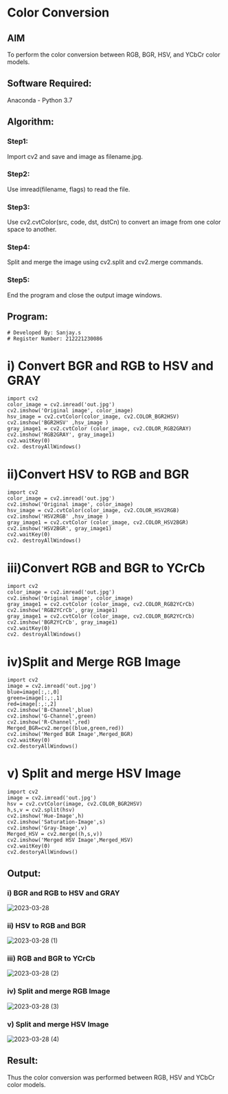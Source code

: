 # Color Conversion
## AIM
To perform the color conversion between RGB, BGR, HSV, and YCbCr color models.

## Software Required:
Anaconda - Python 3.7
## Algorithm:
### Step1:
Import cv2 and save and image as filename.jpg.

### Step2:
Use imread(filename, flags) to read the file.

### Step3:
Use cv2.cvtColor(src, code, dst, dstCn) to convert an image from one color space to another.

### Step4:
Split and merge the image using cv2.split and cv2.merge commands.

### Step5:
End the program and close the output image windows.

## Program:
```
# Developed By: Sanjay.s
# Register Number: 212221230086
```
# i) Convert BGR and RGB to HSV and GRAY
```
import cv2
color_image = cv2.imread('out.jpg')
cv2.imshow('Original image', color_image)
hsv_image = cv2.cvtColor(color_image, cv2.COLOR_BGR2HSV)
cv2.imshow('BGR2HSV' ,hsv_image )
gray_image1 = cv2.cvtColor (color_image, cv2.COLOR_RGB2GRAY)
cv2.imshow('RGB2GRAY', gray_image1)
cv2.waitKey(0)
cv2. destroyAllWindows()
```
# ii)Convert HSV to RGB and BGR
```
import cv2
color_image = cv2.imread('out.jpg')
cv2.imshow('Original image', color_image)
hsv_image = cv2.cvtColor(color_image, cv2.COLOR_HSV2RGB)
cv2.imshow('HSV2RGB' ,hsv_image )
gray_image1 = cv2.cvtColor (color_image, cv2.COLOR_HSV2BGR)
cv2.imshow('HSV2BGR', gray_image1)
cv2.waitKey(0)
cv2. destroyAllWindows()
```

# iii)Convert RGB and BGR to YCrCb
```
import cv2
color_image = cv2.imread('out.jpg')
cv2.imshow('Original image', color_image)
gray_image1 = cv2.cvtColor (color_image, cv2.COLOR_RGB2YCrCb)
cv2.imshow('RGB2YCrCb', gray_image1)
gray_image1 = cv2.cvtColor (color_image, cv2.COLOR_BGR2YCrCb)
cv2.imshow('BGR2YCrCb', gray_image1)
cv2.waitKey(0)
cv2. destroyAllWindows()
```

# iv)Split and Merge RGB Image
```
import cv2
image = cv2.imread('out.jpg')
blue=image[:,:,0]
green=image[:,:,1]
red=image[:,:,2]
cv2.imshow('B-Channel',blue)
cv2.imshow('G-Channel',green)
cv2.imshow('R-Channel',red)
Merged_BGR=cv2.merge((blue,green,red))
cv2.imshow('Merged BGR Image',Merged_BGR)
cv2.waitKey(0)
cv2.destoryAllWindows()
```

# v) Split and merge HSV Image
```
import cv2
image = cv2.imread('out.jpg')
hsv = cv2.cvtColor(image, cv2.COLOR_BGR2HSV)
h,s,v = cv2.split(hsv)
cv2.imshow('Hue-Image',h)
cv2.imshow('Saturation-Image',s)
cv2.imshow('Gray-Image',v)
Merged_HSV = cv2.merge((h,s,v))
cv2.imshow('Merged HSV Image',Merged_HSV)
cv2.waitKey(0)
cv2.destoryAllWindows()

```

## Output:
### i) BGR and RGB to HSV and GRAY
![2023-03-28](https://user-images.githubusercontent.com/94231938/228321513-9687feb1-96f0-4738-828f-95695e1b154e.png)

### ii)  HSV to RGB and BGR
 
![2023-03-28 (1)](https://user-images.githubusercontent.com/94231938/228321868-01faeca6-dd3e-42dc-a24a-70663b2007f8.png)

### iii) RGB and BGR to YCrCb
![2023-03-28 (2)](https://user-images.githubusercontent.com/94231938/228321994-24282304-cd39-419f-9c89-a0073c24df0d.png)


### iv) Split and merge RGB Image

![2023-03-28 (3)](https://user-images.githubusercontent.com/94231938/228322132-eafd4652-fc4d-40d5-98a0-cc3e5ac83195.png)


### v) Split and merge HSV Image

![2023-03-28 (4)](https://user-images.githubusercontent.com/94231938/228322149-32b918c1-58b3-4881-b203-ca472766032d.png)


## Result:
Thus the color conversion was performed between RGB, HSV and YCbCr color models.
